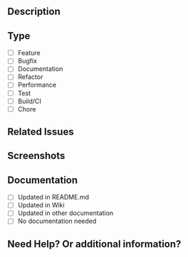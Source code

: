 ## Description

<!-- Briefly describe the changes. -->

## Type

- [ ] Feature
- [ ] Bugfix
- [ ] Documentation
- [ ] Refactor
- [ ] Performance
- [ ] Test
- [ ] Build/CI
- [ ] Chore

## Related Issues

<!-- Link related issues here, if any. -->

## Screenshots

<!-- Optional, for visual changes. -->

## Documentation

- [ ] Updated in README.md
- [ ] Updated in Wiki
- [ ] Updated in other documentation
- [ ] No documentation needed

## Need Help? Or additional information?

<!-- Optional, for any help or questions. -->